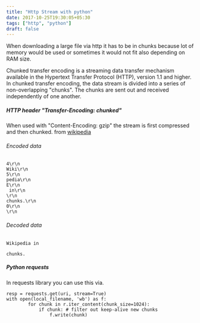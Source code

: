 ```yaml
---
title: "Http Stream with python"
date: 2017-10-25T19:30:05+05:30
tags: ["http", "python"]
draft: false
---
```


When downloading a large file via http it has to be in chunks because lot of memory would be used or sometimes it would not fit also depending on RAM size.

Chunked transfer encoding is a streaming data transfer mechanism available in the Hypertext Transfer Protocol (HTTP), version 1.1 and higher. In chunked transfer encoding, the data stream is divided into a series of non-overlapping "chunks". The chunks are sent out and received independently of one another.

##### HTTP header "Transfer-Encoding: chunked"  
When  used with "Content-Encoding: gzip" the stream is first compressed and then chunked. from [wikipedia](https://en.wikipedia.org/wiki/Chunked_transfer_encoding)

###### Encoded data
```
4\r\n
Wiki\r\n
5\r\n
pedia\r\n
E\r\n
 in\r\n
\r\n
chunks.\r\n
0\r\n
\r\n
```

###### Decoded data

```
Wikipedia in

chunks.
```
##### Python requests
In requests library you can use this via.
```
resp = requests.get(uri, stream=True)
with open(local_filename, 'wb') as f:
        for chunk in r.iter_content(chunk_size=1024):
            if chunk: # filter out keep-alive new chunks
                f.write(chunk)
```
